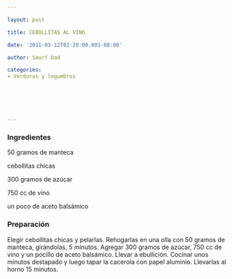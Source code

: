 ```yaml
---

layout: post

title: CEBOLLITAS AL VINO

date: '2011-03-12T02:20:00.001-08:00'

author: Smurf Dad

categories:
- Verduras y legumbres






---
```


<h3>Ingredientes</h3>

50 gramos de manteca

cebollitas chicas

300 gramos de azúcar

750 cc de vino

un poco de aceto balsámico

<h3>Preparación</h3>

Elegir cebollitas chicas y pelarlas. Rehogarlas en una olla con 50 gramos de manteca, girándolas, 5 minutos. Agregar 300 gramos de azúcar, 750 cc de vino y un pocillo de aceto balsámico. Llevar a ebullición. Cocinar unos minutos destapado y luego tapar la cacerola con papel aluminio. Llevarlas al horno 15 minutos.